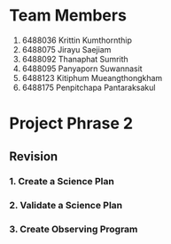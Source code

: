 # Team Members
1. 6488036 Krittin Kumthornthip
2. 6488075 Jirayu Saejiam
3. 6488092 Thanaphat Sumrith
4. 6488095 Panyaporn Suwannasit
5. 6488123 Kitiphum Mueangthongkham
6. 6488175 Penpitchapa Pantaraksakul

# Project Phrase 2
## Revision
### 1. Create a Science Plan


### 2. Validate a Science Plan


### 3. Create Observing Program

